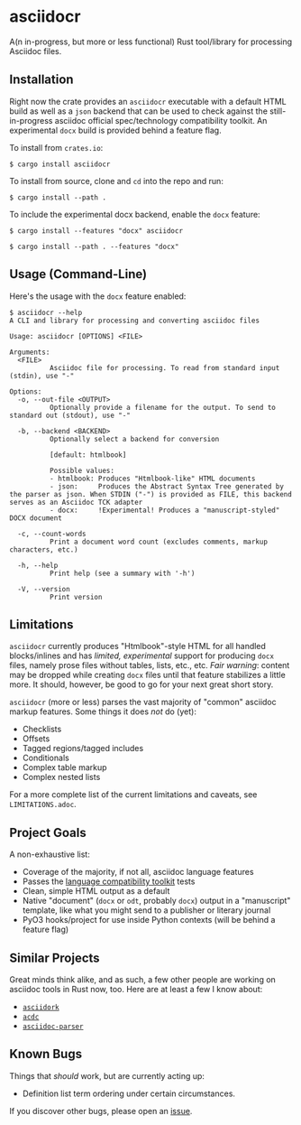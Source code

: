 # asciidocr

A(n in-progress, but more or less functional) Rust tool/library for processing
Asciidoc files.

## Installation

Right now the crate provides an `asciidocr` executable with a default HTML
build as well as a `json` backend that can be used to check against
the still-in-progress asciidoc official spec/technology compatibility toolkit.
An experimental `docx` build is provided behind a feature flag.

To install from `crates.io`:

```console
$ cargo install asciidocr
```

To install from source, clone and `cd` into the repo and run:

```console
$ cargo install --path .
```

To include the experimental docx backend, enable the `docx` feature:

```console
$ cargo install --features "docx" asciidocr
```

```console
$ cargo install --path . --features "docx"
```

## Usage (Command-Line)

Here's the usage with the `docx` feature enabled:

```console
$ asciidocr --help
A CLI and library for processing and converting asciidoc files

Usage: asciidocr [OPTIONS] <FILE>

Arguments:
  <FILE>
          Asciidoc file for processing. To read from standard input (stdin), use "-"

Options:
  -o, --out-file <OUTPUT>
          Optionally provide a filename for the output. To send to standard out (stdout), use "-"

  -b, --backend <BACKEND>
          Optionally select a backend for conversion
          
          [default: htmlbook]

          Possible values:
          - htmlbook: Produces "Htmlbook-like" HTML documents
          - json:     Produces the Abstract Syntax Tree generated by the parser as json. When STDIN ("-") is provided as FILE, this backend serves as an Asciidoc TCK adapter
          - docx:     !Experimental! Produces a "manuscript-styled" DOCX document

  -c, --count-words
          Print a document word count (excludes comments, markup characters, etc.)

  -h, --help
          Print help (see a summary with '-h')

  -V, --version
          Print version

```

## Limitations

`asciidocr` currently produces "Htmlbook"-style HTML for all handled
blocks/inlines and has _limited, experimental_ support for producing `docx` files,
namely prose files without tables, lists, etc., etc. *Fair warning*: content may
be dropped while creating `docx` files until that feature stabilizes a little
more. It should, however, be good to go for your next great short story.

`asciidocr` (more or less) parses the vast majority of "common" asciidoc markup
features. Some things it does _not_ do (yet):

* Checklists
* Offsets
* Tagged regions/tagged includes
* Conditionals
* Complex table markup
* Complex nested lists

For a more complete list of the current limitations and caveats, see
`LIMITATIONS.adoc`.

## Project Goals 

A non-exhaustive list:

* Coverage of the majority, if not all, asciidoc language features
* Passes the [language compatibility toolkit](https://gitlab.eclipse.org/eclipse/asciidoc-lang/asciidoc-tck) tests
* Clean, simple HTML output as a default
* Native "document" (`docx` or `odt`, probably `docx`) output in a "manuscript"
  template, like what you might send to a publisher or literary journal
* PyO3 hooks/project for use inside Python contexts (will be behind a feature
  flag)

## Similar Projects

Great minds think alike, and as such, a few other people are working on asciidoc
tools in Rust now, too. Here are at least a few I know about:

* [`asciidork`](https://github.com/jaredh159/asciidork)
* [`acdc`](https://github.com/nlopes/acdc/tree/main/acdc-parser)
* [`asciidoc-parser`](https://github.com/scouten/asciidoc-parser)

## Known Bugs

Things that _should_ work, but are currently acting up:

* Definition list term ordering under certain circumstances.

If you discover other bugs, please open an
[issue](https://github.com/delfanbaum/asciidocr/issues).
